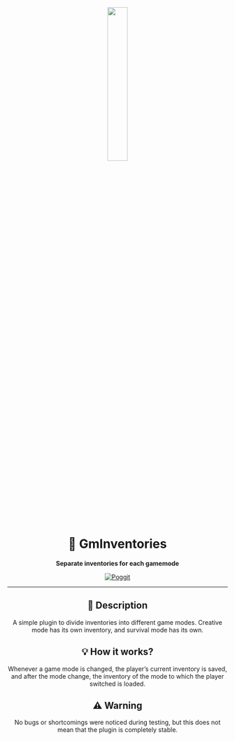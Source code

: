 <div align="center">

  <img src = "dont_touch_me/icon.png" width = "30%">

  # 🎒 GmInventories</h1>
  **Separate inventories for each gamemode**

  [![Poggit](https://poggit.pmmp.io/shield.state/GmInventories?style=for-the-badge)](https://poggit.pmmp.io/p/GmInventories)

  ___

  ## 🧾 Description
  A simple plugin to divide inventories into different game modes. Creative mode has its own inventory, and survival mode has its own.

  ## 💡 How it works?
  Whenever a game mode is changed, the player’s current inventory is saved, and after the mode change, the inventory of the mode to which the player switched is loaded.

  ## ⚠️ Warning
  No bugs or shortcomings were noticed during testing, but this does not mean that the plugin is completely stable.

</div>